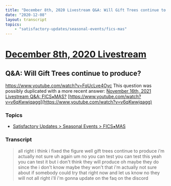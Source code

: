 ```yaml
---
title: "December 8th, 2020 Livestream Q&A: Will Gift Trees continue to produce?"
date: "2020-12-08"
layout: transcript
topics:
    - "satisfactory-updates/seasonal-events/fics-mas"
---
```

# [December 8th, 2020 Livestream](../2020-12-08.md)
## Q&A: Will Gift Trees continue to produce?
https://www.youtube.com/watch?v=FqUcLve4Oyc
This question was possibly duplicated with a more recent answer: [November 16th, 2021 Livestream Q&A: FICS⁕MAS?](./yt-v6qKwwjqagg.md) [https://www.youtube.com/watch?v=v6qKwwjqagg](https://www.youtube.com/watch?v=v6qKwwjqagg)


### Topics
* [Satisfactory Updates > Seasonal Events > FICS⁕MAS](../topics/satisfactory-updates/seasonal-events/fics-mas.md)

### Transcript

> all right i think i fixed the figure well gift trees continue to produce i'm actually not sure uh again um no you can test you can test this yeah you can test it but i don't think they will produce oh maybe they do since the i don't know maybe they won't that i'm actually not sure about if somebody could try that right now and let us know no they will not all right i'll i'm gonna update on the faq on the discord
